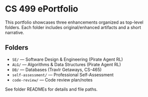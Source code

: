 # CS 499 ePortfolio

This portfolio showcases three enhancements organized as top-level folders. Each folder includes original/enhanced artifacts and a short narrative.

## Folders
- `SE/` — Software Design & Engineering (Pirate Agent RL)
- `ALG/` — Algorithms & Data Structures (Pirate Agent RL)
- `DB/` — Databases (Travlr Getaways, CS-465)
- `self-assessment/` — Professional Self-Assessment
- `code-review/` — Code review plan/notes

See folder READMEs for details and file paths.

